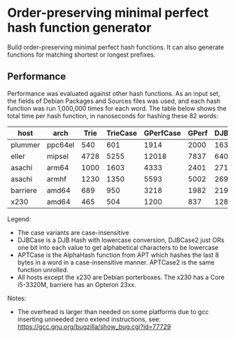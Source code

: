 # Order-preserving minimal perfect hash function generator

Build order-preserving minimal perfect hash functions. It can also generate
functions for matching shortest or longest prefixes.

## Performance

Performance was evaluated against other hash functions. As an input set, the
fields of Debian Packages and Sources files was used, and each hash function
was run 1,000,000 times for each word. The table below shows the total time
per hash function, in nanoseconds for hashing these 82 words:


host     | arch     |Trie     |TrieCase |GPerfCase|GPerf    |DJBCase  |DJBCase2 |DJB      |APTCase  |APTCase2
---------|----------|---------|---------|---------|---------|---------|---------|---------|---------|----------
plummer  | ppc64el  |      540|      601|     1914|     2000|     1639|     1399|     1345|      798|      473
eller    | mipsel   |     4728|     5255|    12018|     7837|     6400|     4147|     4087|     3593|     3496
asachi   | arm64    |     1000|     1603|     4333|     2401|     2716|     2179|     1625|     1289|     1160
asachi   | armhf    |     1230|     1350|     5593|     5002|     2690|     1845|     1784|     1256|     1101
barriere | amd64    |      689|      950|     3218|     1982|     2191|     2049|     1776|     1101|      698
x230     | amd64    |      465|      504|     1200|      837|     1288|      970|      693|      766|      366

Legend:

* The case variants are case-insensitive
* DJBCase is a DJB Hash with lowercase conversion, DJBCase2 just ORs one
  bit into each value to get alphabetical characters to be lowercase
* APTCase is the AlphaHash function from APT which hashes the last 8 bytes in a
  word in a case-insensitive manner. APTCase2 is the same function unrolled.
* All hosts except the x230 are Debian porterboxes. The x230 has a Core i5-3320M,
  barriere has an Opteron 23xx.

Notes:

* The overhead is larger than needed on some platforms due to gcc inserting
  unneeded zero extend instructions, see:
  https://gcc.gnu.org/bugzilla/show_bug.cgi?id=77729
